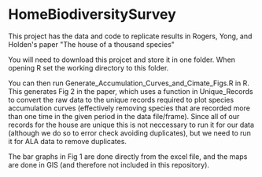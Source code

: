 # HomeBiodiversitySurvey

This project has the data and code to replicate results in Rogers, Yong, and Holden's paper "The house of a thousand species"

You will need to download this projcet and store it in one folder. When opening R set the working directory to this folder.

You can then run Generate_Accumulation_Curves_and_Cimate_Figs.R in R. This generates Fig 2 in the paper, which uses a function in Unique_Records to convert the raw data to the unique records required to plot species accumulation curves (effectively removing species that are recorded more than one time in the given period in the data file/frame). Since all of our records for the house are unique this is not neccessary to run it for our data (although we do so to error check avoiding duplicates), but we need to run it for ALA data to remove duplicates.

The bar graphs in Fig 1 are done directly from the excel file, and the maps are done in GIS (and therefore not included in this repository). 
